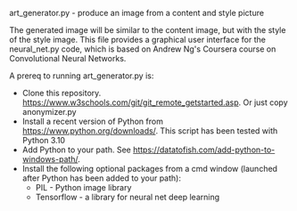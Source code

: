 art_generator.py - produce an image from a content and style picture

The generated image will be similar to the content image, but with the style of the style image.
This file provides a graphical user interface for the neural_net.py code, which is based on
Andrew Ng's Coursera course on Convolutional Neural Networks. 

A prereq to running art_generator.py is:
* Clone this repository. https://www.w3schools.com/git/git_remote_getstarted.asp. Or just copy anonymizer.py
* Install a recent version of Python from https://www.python.org/downloads/. This script has been tested with Python 3.10
* Add Python to your path. See https://datatofish.com/add-python-to-windows-path/.
* Install the following optional packages from a cmd window (launched after Python has been added to your path):
    * PIL - Python image library
    * Tensorflow - a library for neural net deep learning